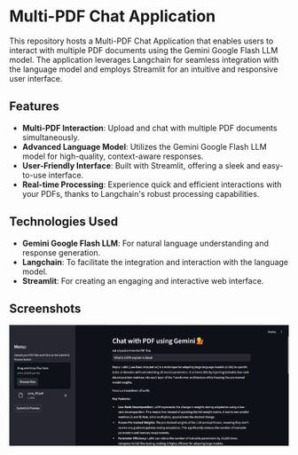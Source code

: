 # Multi-PDF Chat Application

This repository hosts a Multi-PDF Chat Application that enables users to interact with multiple PDF documents using the Gemini Google Flash LLM model. The application leverages Langchain for seamless integration with the language model and employs Streamlit for an intuitive and responsive user interface.

## Features

- **Multi-PDF Interaction**: Upload and chat with multiple PDF documents simultaneously.
- **Advanced Language Model**: Utilizes the Gemini Google Flash LLM model for high-quality, context-aware responses.
- **User-Friendly Interface**: Built with Streamlit, offering a sleek and easy-to-use interface.
- **Real-time Processing**: Experience quick and efficient interactions with your PDFs, thanks to Langchain's robust processing capabilities.

## Technologies Used

- **Gemini Google Flash LLM**: For natural language understanding and response generation.
- **Langchain**: To facilitate the integration and interaction with the language model.
- **Streamlit**: For creating an engaging and interactive web interface.

## Screenshots

![Example-1](https://github.com/SohamD242/Chat-W-MultiplePDF/blob/main/Screenshot%202024-07-15%20195935.png)

